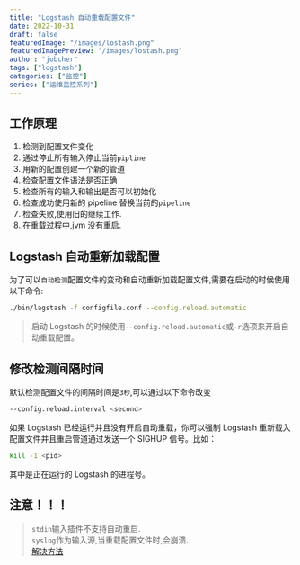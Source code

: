 ```yaml
---
title: "Logstash 自动重载配置文件"
date: 2022-10-31
draft: false
featuredImage: "/images/lostash.png"
featuredImagePreview: "/images/lostash.png"
author: "jobcher"
tags: ["logstash"]
categories: ["监控"]
series: ["运维监控系列"]
---
```


## 工作原理

1. 检测到配置文件变化
2. 通过停止所有输入停止当前`pipline`
3. 用新的配置创建一个新的管道
4. 检查配置文件语法是否正确
5. 检查所有的输入和输出是否可以初始化
6. 检查成功使用新的 pipeline 替换当前的`pipeline`
7. 检查失败,使用旧的继续工作.
8. 在重载过程中,jvm 没有重启.

## Logstash 自动重新加载配置

为了可以`自动检测`配置文件的变动和自动重新加载配置文件,需要在启动的时候使用以下命令:

```sh
./bin/lagstash -f configfile.conf --config.reload.automatic
```

> 启动 Logstash 的时候使用`--config.reload.automatic`或`-r`选项来开启自动重载配置。

## 修改检测间隔时间

默认检测配置文件的间隔时间是`3秒`,可以通过以下命令改变

```sh
--config.reload.interval <second>
```

如果 Logstash 已经运行并且没有开启自动重载，你可以强制 Logstash 重新载入配置文件并且重启管道通过发送一个 SIGHUP 信号。比如：

```sh
kill -1 <pid>
```

其中<pid>是正在运行的 Logstash 的进程号。

## 注意！！！

> `stdin`输入插件不支持自动重启.  
> `syslog`作为输入源,当重载配置文件时,会崩溃.  
> [解决方法](https://github.com/logstash-plugins/logstash-input-syslog/issues/40)
